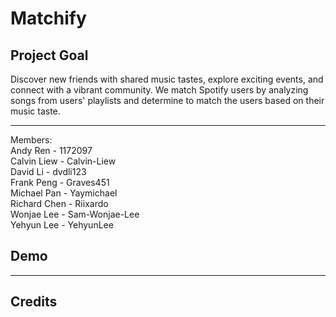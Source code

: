 # Matchify 

## Project Goal
Discover new friends with shared music tastes, explore exciting events, and connect with a vibrant community. We match Spotify users by analyzing songs from users' playlists and determine to match the users based on their music taste.

---

Members:\
Andy Ren - 1172097\
Calvin Liew - Calvin-Liew\
David Li - dvdli123\
Frank Peng - Graves451\
Michael Pan - Yaymichael\
Richard Chen - Riixardo\
Wonjae Lee - Sam-Wonjae-Lee\
Yehyun Lee - YehyunLee

## Demo

---

## **Credits**
